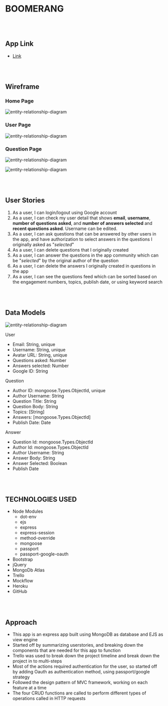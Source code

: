 # **BOOMERANG**

<br>
<br>

## App Link

- [Link](https://app-boomerang.herokuapp.com/)

<br>
<br>

## **Wireframe**

### Home Page

![entity-relationship-diagram](./project-detail/home.JPG)

### User Page

![entity-relationship-diagram](./project-detail/user.JPG)

### Question Page

![entity-relationship-diagram](./project-detail/new-question.JPG)

![entity-relationship-diagram](./project-detail/show-question.JPG)

<br>
<br>

## **User Stories**

1. As a user, I can login/logout using Google account
2. As a user, I can check my user detail that shows **email**, **username**, **number of questions asked**, and **number of answers selected** and **recent questions asked**. Username can be edited.
3. As a user, I can ask questions that can be answered by other users in the app, and have authorization to select answers in the questions I originally asked as "_selected_"
4. As a user, I can delete questions that I originally created
5. As a user, I can answer the questions in the app community which can be "_selected_" by the original author of the question
6. As a user, I can delete the answers I originally created in questions in the app
7. As a user, I can see the questions feed which can be sorted based on the engagement numbers, topics, publish date, or using keyword search

<br>
<br>

## **Data Models**

![entity-relationship-diagram](./project-detail/erd.JPG)

User

- Email: String, unique
- Username: String, unique
- Avatar URL: String, unique
- Questions asked: Number
- Answers selected: Number
- Google ID: String

Question

- Author ID: mongoose.Types.ObjectId, unique
- Author Username: String
- Question Title: String
- Question Body: String
- Topics: [String]
- Answers: [mongoose.Types.ObjectId]
- Publish Date: Date

Answer

- Question Id: mongoose.Types.ObjectId
- Author Id: mongoose.Types.ObjectId
- Author Username: String
- Answer Body: String
- Answer Selected: Boolean
- Publish Date

<br>
<br>

## TECHNOLOGIES USED

- Node Modules
  - dot-env
  - ejs
  - express
  - express-session
  - method-override
  - mongoose
  - passport
  - passport-google-oauth
- Bootstrap
- jQuery
- MongoDb Atlas
- Trello
- Mockflow
- Heroku
- GitHub

<br>
<br>

## Approach

- This app is an express app built using MongoDB as database and EJS as view engine
- Started off by summarizing userstories, and breaking down the components that are needed for this app to function
- Trello was used to break down the project timeline and break down the project in to multi-steps
- Most of the actions required authentication for the user, so started off by adding Oauth as authentication method, using passport/google strategy
- Followed the design pattern of MVC framework, working on each feature at a time
- The four CRUD functions are called to perform different types of operations called in HTTP requests
  <br>
  <br>
